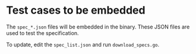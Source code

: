 # Test cases to be embedded

The `spec_*.json` files will be embedded in the binary. These JSON files are used
to test the specification.

To update, edit the `spec_list.json` and run `download_specs.go`.
